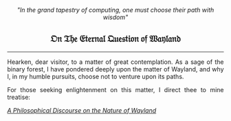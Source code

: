 <div align="center">

*"In the grand tapestry of computing, one must choose their path with wisdom"*

</div>

<div align="center">

## 𝔒𝔫 𝔗𝔥𝔢 𝔈𝔱𝔢𝔯𝔫𝔞𝔩 𝔔𝔲𝔢𝔰𝔱𝔦𝔬𝔫 𝔬𝔣 𝔚𝔞𝔶𝔩𝔞𝔫𝔡

</div>

---

<div align="justify">

Hearken, dear visitor, to a matter of great contemplation. As a sage of the binary forest, I have pondered deeply upon the matter of Wayland, and why I, in my humble pursuits, choose not to venture upon its paths.

For those seeking enlightenment on this matter, I direct thee to mine treatise:

*[A Philosophical Discourse on the Nature of Wayland](https://github.com/getjared/getjared/blob/main/treatise.md)*

</div>
